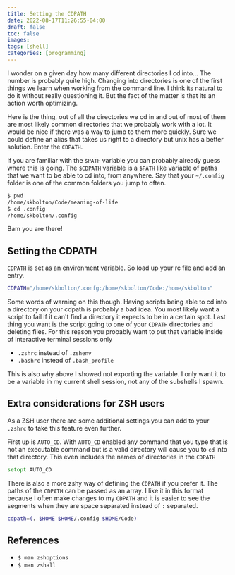 ```yaml
---
title: Setting the CDPATH
date: 2022-08-17T11:26:55-04:00
draft: false
toc: false
images:
tags: [shell]
categories: [programming]
---
```


I wonder on a given day how many different directories I cd into... The number
is probably quite high. Changing into directories is one of the first things we
learn when working from the command line. I think its natural to do it without
really questioning it. But the fact of the matter is that its an action worth
optimizing.

Here is the thing, out of all the directories we cd in and out of most of them
are most likely common directories that we probably work with a lot. It would
be nice if there was a way to jump to them more quickly. Sure we could define an
alias that takes us right to a directory but unix has a better solution. Enter
the `CDPATH`.

If you are familiar with the `$PATH` variable you can probably already guess where
this is going. The `$CDPATH` variable is a `$PATH` like variable of paths that we
want to be able to cd into, from anywhere. Say that your `~/.config` folder is one
of the common folders you jump to often.

```sh
$ pwd
/home/skbolton/Code/meaning-of-life
$ cd .config
/home/skbolton/.config
```

Bam you are there!

## Setting the CDPATH

`CDPATH` is set as an environment variable. So load up your rc file and add an
entry.

```sh
CDPATH="/home/skbolton/.confg:/home/skbolton/Code:/home/skbolton"
```

Some words of warning on this though. Having scripts being able to cd into a 
directory on your cdpath is probably a bad idea. You most likely want a script
to fail if it can't find a directory it expects to be in a certain spot. Last
thing you want is the script going to one of your `CDPATH` directories and
deleting files. For this reason you probably want to put that variable inside
of interactive terminal sessions only

* `.zshrc` instead of `.zshenv`
* `.bashrc` instead of `.bash_profile`

This is also why above I showed not exporting the variable. I only want it to be
a variable in my current shell session, not any of the subshells I spawn.

## Extra considerations for ZSH users

As a ZSH user there are some additional settings you can add to your `.zshrc`
to take this feature even further.

First up is `AUTO_CD`. With `AUTO_CD` enabled any command that you type that is
not an executable command but is a valid directory will cause you to `cd` into
that directory. This even includes the names of directories in the `CDPATH`

```zsh
setopt AUTO_CD
```

There is also a more zshy way of defining the `CDPATH` if you prefer it. The
paths of the `CDPATH` can be passed as an array. I like it in this format
because I often make changes to my `CDPATH` and it is easier to see the
segments when they are space separated instead of `:` separated.

```zsh
cdpath=(. $HOME $HOME/.config $HOME/Code)
```

## References

* `$ man zshoptions`
* `$ man zshall`
